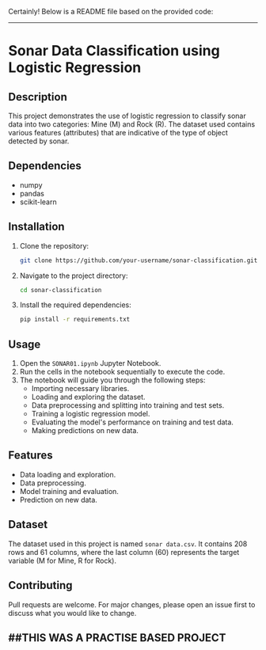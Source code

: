 Certainly! Below is a README file based on the provided code:

---

# Sonar Data Classification using Logistic Regression

## Description
This project demonstrates the use of logistic regression to classify sonar data into two categories: Mine (M) and Rock (R). The dataset used contains various features (attributes) that are indicative of the type of object detected by sonar.

## Dependencies
- numpy
- pandas
- scikit-learn

## Installation
1. Clone the repository:
    ```bash
    git clone https://github.com/your-username/sonar-classification.git
    ```
2. Navigate to the project directory:
    ```bash
    cd sonar-classification
    ```
3. Install the required dependencies:
    ```bash
    pip install -r requirements.txt
    ```

## Usage
1. Open the `SONAR01.ipynb` Jupyter Notebook.
2. Run the cells in the notebook sequentially to execute the code.
3. The notebook will guide you through the following steps:
    - Importing necessary libraries.
    - Loading and exploring the dataset.
    - Data preprocessing and splitting into training and test sets.
    - Training a logistic regression model.
    - Evaluating the model's performance on training and test data.
    - Making predictions on new data.

## Features
- Data loading and exploration.
- Data preprocessing.
- Model training and evaluation.
- Prediction on new data.

## Dataset
The dataset used in this project is named `sonar data.csv`. It contains 208 rows and 61 columns, where the last column (60) represents the target variable (M for Mine, R for Rock).

## Contributing
Pull requests are welcome. For major changes, please open an issue first to discuss what you would like to change.


##THIS WAS A PRACTISE BASED PROJECT
---
